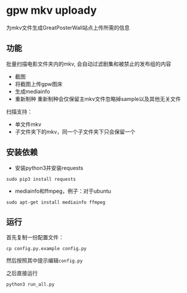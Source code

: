 # gpw mkv uploady
为mkv文件生成GreatPosterWall站点上传所需的信息

## 功能
批量扫描电影文件夹内的mkv, 会自动过滤剧集和被禁止的发布组的内容

* 截图
* 将截图上传gpw图床
* 生成mediainfo
* 重新制种
重新制种会仅保留主mkv文件忽略掉sample以及其他无关文件

扫描支持：
* 单文件mkv
* 子文件夹下的mkv，同一个子文件夹下只会保留一个

## 安装依赖

* 安装python3并安装requests
```
sudo pip3 install requests
```
* mediainfo和ffmpeg，例子：对于ubuntu
```
sudo apt-get install mediainfo ffmpeg
```

## 运行
首先复制一份配置文件：
```
cp config.py.example config.py
```
然后按照其中提示编辑`config.py`

之后直接运行
```
python3 run_all.py
```